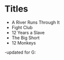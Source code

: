 # Titles

- A River Runs Through It
- Fight Club
- 12 Years a Slave
- The Big Short
- 12 Monkeys

-updated for G: 
